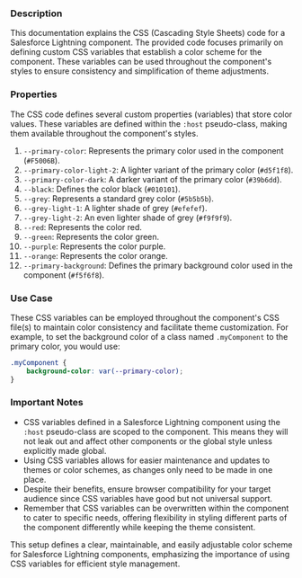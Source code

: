 ### Description

This documentation explains the CSS (Cascading Style Sheets) code for a Salesforce Lightning component. The provided code focuses primarily on defining custom CSS variables that establish a color scheme for the component. These variables can be used throughout the component's styles to ensure consistency and simplification of theme adjustments.

### Properties

The CSS code defines several custom properties (variables) that store color values. These variables are defined within the `:host` pseudo-class, making them available throughout the component's styles.

1. `--primary-color`: Represents the primary color used in the component (`#F5006B`).
2. `--primary-color-light-2`: A lighter variant of the primary color (`#d5f1f8`).
3. `--primary-color-dark`: A darker variant of the primary color (`#39b6dd`).
4. `--black`: Defines the color black (`#010101`).
5. `--grey`: Represents a standard grey color (`#5b5b5b`).
6. `--grey-light-1`: A lighter shade of grey (`#efefef`).
7. `--grey-light-2`: An even lighter shade of grey (`#f9f9f9`).
8. `--red`: Represents the color red.
9. `--green`: Represents the color green.
10. `--purple`: Represents the color purple.
11. `--orange`: Represents the color orange.
12. `--primary-background`: Defines the primary background color used in the component (`#f5f6f8`).

### Use Case

These CSS variables can be employed throughout the component's CSS file(s) to maintain color consistency and facilitate theme customization. For example, to set the background color of a class named `.myComponent` to the primary color, you would use:

```css
.myComponent {
    background-color: var(--primary-color);
}
```

### Important Notes

- CSS variables defined in a Salesforce Lightning component using the `:host` pseudo-class are scoped to the component. This means they will not leak out and affect other components or the global style unless explicitly made global.
- Using CSS variables allows for easier maintenance and updates to themes or color schemes, as changes only need to be made in one place.
- Despite their benefits, ensure browser compatibility for your target audience since CSS variables have good but not universal support.
- Remember that CSS variables can be overwritten within the component to cater to specific needs, offering flexibility in styling different parts of the component differently while keeping the theme consistent.

This setup defines a clear, maintainable, and easily adjustable color scheme for Salesforce Lightning components, emphasizing the importance of using CSS variables for efficient style management.